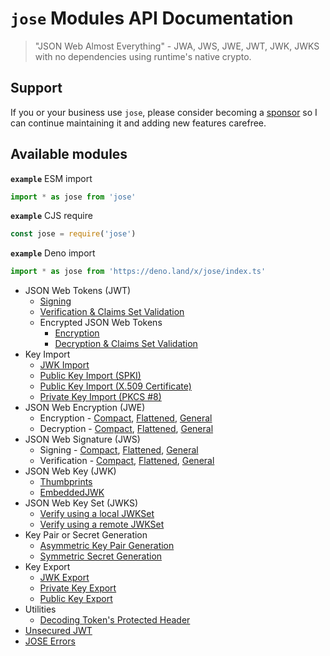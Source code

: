 # `jose` Modules API Documentation

> "JSON Web Almost Everything" - JWA, JWS, JWE, JWT, JWK, JWKS with no dependencies using runtime's native crypto.

## Support

If you or your business use `jose`, please consider becoming a [sponsor][support-sponsor] so I can continue maintaining it and adding new features carefree.

## Available modules

**`example`** ESM import
```js
import * as jose from 'jose'
```

**`example`** CJS require
```js
const jose = require('jose')
```

**`example`** Deno import
```js
import * as jose from 'https://deno.land/x/jose/index.ts'
```

- JSON Web Tokens (JWT)
  - [Signing](classes/jwt_sign.SignJWT.md#readme)
  - [Verification & Claims Set Validation](functions/jwt_verify.jwtVerify.md#readme)
  - Encrypted JSON Web Tokens
    - [Encryption](classes/jwt_encrypt.EncryptJWT.md#readme)
    - [Decryption & Claims Set Validation](functions/jwt_decrypt.jwtDecrypt.md#readme)
- Key Import
  - [JWK Import](functions/key_import.importJWK.md#readme)
  - [Public Key Import (SPKI)](functions/key_import.importSPKI.md#readme)
  - [Public Key Import (X.509 Certificate)](functions/key_import.importX509.md#readme)
  - [Private Key Import (PKCS #8)](functions/key_import.importPKCS8.md#readme)
- JSON Web Encryption (JWE)
  - Encryption - [Compact](classes/jwe_compact_encrypt.CompactEncrypt.md#readme), [Flattened](classes/jwe_flattened_encrypt.FlattenedEncrypt.md#readme), [General](classes/jwe_general_encrypt.GeneralEncrypt.md#readme)
  - Decryption - [Compact](functions/jwe_compact_decrypt.compactDecrypt.md#readme), [Flattened](functions/jwe_flattened_decrypt.flattenedDecrypt.md#readme), [General](functions/jwe_general_decrypt.generalDecrypt.md#readme)
- JSON Web Signature (JWS)
  - Signing - [Compact](classes/jws_compact_sign.CompactSign.md#readme), [Flattened](classes/jws_flattened_sign.FlattenedSign.md#readme), [General](classes/jws_general_sign.GeneralSign.md#readme)
  - Verification - [Compact](functions/jws_compact_verify.compactVerify.md#readme), [Flattened](functions/jws_flattened_verify.flattenedVerify.md#readme), [General](functions/jws_general_verify.generalVerify.md#readme)
- JSON Web Key (JWK)
  - [Thumbprints](functions/jwk_thumbprint.calculateJwkThumbprint.md#readme)
  - [EmbeddedJWK](functions/jwk_embedded.EmbeddedJWK.md#readme)
- JSON Web Key Set (JWKS)
  - [Verify using a local JWKSet](functions/jwks_local.createLocalJWKSet.md#readme)
  - [Verify using a remote JWKSet](functions/jwks_remote.createRemoteJWKSet.md#readme)
- Key Pair or Secret Generation
  - [Asymmetric Key Pair Generation](functions/key_generate_key_pair.generateKeyPair.md#readme)
  - [Symmetric Secret Generation](functions/key_generate_secret.generateSecret.md#readme)
- Key Export
  - [JWK Export](functions/key_export.exportJWK.md#readme)
  - [Private Key Export](functions/key_export.exportPKCS8.md#readme)
  - [Public Key Export](functions/key_export.exportSPKI.md#readme)
- Utilities
  - [Decoding Token's Protected Header](functions/util_decode_protected_header.decodeProtectedHeader.md#readme)
- [Unsecured JWT](classes/jwt_unsecured.UnsecuredJWT.md#readme)
- [JOSE Errors](modules/util_errors.md#readme)

[support-sponsor]: https://github.com/sponsors/panva
